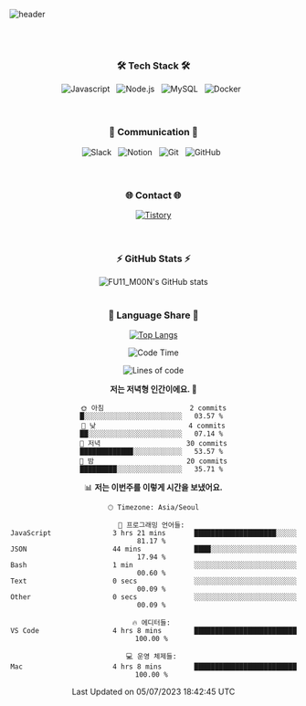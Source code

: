 ![header](https://capsule-render.vercel.app/api?type=Waving&color=auto&height=200&section=header&text=FU11M00N&fontSize=70&fontAlign=70&fontAlignY=40)

<br><br>
<h3 align="center">
    🛠 Tech Stack 🛠
</h3>

<div align="center">
  <img alt="Javascript" src ="https://img.shields.io/badge/Javascript-F7DF1E.svg?&style=for-the-badge&logo=Nodedotjs&logoColor=white"/> &nbsp
  <img alt="Node.js" src ="https://img.shields.io/badge/nodejs-339933.svg?&style=for-the-badge&logo=nodedotjs&logoColor=white"/> &nbsp
   <img alt="MySQL" src ="https://img.shields.io/badge/MySQL-4479A1.svg?&style=for-the-badge&logo=MySQL&logoColor=white"/> &nbsp
   <img alt="Docker" src ="https://img.shields.io/badge/docker-092E20.svg?&style=for-the-badge&logo=docker&logoColor=white"/> &nbsp
  
 
</div>
<br><br>

<h3 align="center">
   💬 Communication 💬
</h3>
<div align="center">
  <img alt="Slack" src ="https://img.shields.io/badge/Slack-4A154B.svg?&style=for-the-badge&logo=Slack&logoColor=white"/> &nbsp
  <img alt="Notion" src ="https://img.shields.io/badge/Notion-000000.svg?&style=for-the-badge&logo=Notion&logoColor=white"/> &nbsp
  <img alt="Git" src ="https://img.shields.io/badge/Git-F05032.svg?&style=for-the-badge&logo=Git&logoColor=white"/> &nbsp
  <img alt="GitHub" src ="https://img.shields.io/badge/GitHub-181717.svg?&style=for-the-badge&logo=GitHub&logoColor=white"/> &nbsp
  
</div>
<br><br>
<h3 align="center">
 🌐 Contact 🌐
</h3>
<div align="center">
  <a href="https://nevertrustbrutus.tistory.com/"><img alt="Tistory" src ="https://img.shields.io/badge/Tistory-09B3AF.svg?&style=for-the-badge&logo=Storyblok&logoColor=white"/></a>
</div>
<br><br>
<div align="center">
  <h3 align="center">
 ⚡ GitHub Stats ⚡
</h3>

![FU11_M00N's GitHub stats](https://github-readme-stats.vercel.app/api?username=FU11-M00N&show_icons=true&theme=great-gatsby)
<br><br>
  <h3 align="center">
  🌱 Language Share 🌱
</h3>

[![Top Langs](https://github-readme-stats.vercel.app/api/top-langs/?username=FU11-M00N&layout=compact&theme=github_dark&langs_count=5)](https://github.com/anuraghazra/github-readme-stats)


  <!--START_SECTION:waka-->
![Code Time](http://img.shields.io/badge/Code%20Time-251%20hrs%2050%20mins-blue)

![Lines of code](https://img.shields.io/badge/%EC%A0%80%EB%8A%94%20%EC%97%AC%ED%83%9C%EA%B9%8C%EC%A7%80%20-576.9%20thousand%20%EC%A4%84%EC%9D%98%20%EC%BD%94%EB%93%9C%EB%A5%BC%20%EC%9E%91%EC%84%B1%ED%96%88%EC%96%B4%EC%9A%94.-blue)

**저는 저녁형 인간이에요. 🦉** 

```text
🌞 아침                     2 commits           █░░░░░░░░░░░░░░░░░░░░░░░░   03.57 % 
🌆 낮　                     4 commits           ██░░░░░░░░░░░░░░░░░░░░░░░   07.14 % 
🌃 저녁                     30 commits          █████████████░░░░░░░░░░░░   53.57 % 
🌙 밤　                     20 commits          █████████░░░░░░░░░░░░░░░░   35.71 % 
```


📊 **저는 이번주를 이렇게 시간을 보냈어요.** 

```text
🕑︎ Timezone: Asia/Seoul

💬 프로그래밍 언어들: 
JavaScript               3 hrs 21 mins       ████████████████████░░░░░   81.17 % 
JSON                     44 mins             ████░░░░░░░░░░░░░░░░░░░░░   17.94 % 
Bash                     1 min               ░░░░░░░░░░░░░░░░░░░░░░░░░   00.60 % 
Text                     0 secs              ░░░░░░░░░░░░░░░░░░░░░░░░░   00.09 % 
Other                    0 secs              ░░░░░░░░░░░░░░░░░░░░░░░░░   00.09 % 

🔥 에디터들: 
VS Code                  4 hrs 8 mins        █████████████████████████   100.00 % 

💻 운영 체제들: 
Mac                      4 hrs 8 mins        █████████████████████████   100.00 % 
```


 Last Updated on 05/07/2023 18:42:45 UTC
<!--END_SECTION:waka-->
